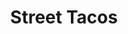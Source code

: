 ---
title: "Street Tacos"
price: "$2.50 per taco"
category: "Mexican Cuisine"
img: ""
desc: "Asada, Adobada, Chicken, Al Pastor, Lengua, and Carnitas. Street Tacos are topped with cilantra and onion"
---